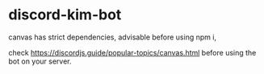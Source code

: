 # discord-kim-bot

canvas has strict dependencies, advisable before using npm i, 

check https://discordjs.guide/popular-topics/canvas.html before using the bot on your server. 